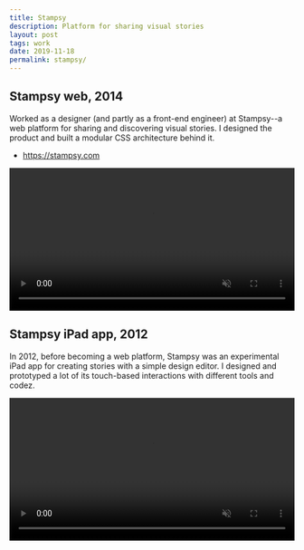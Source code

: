 ```yaml
---
title: Stampsy
description: Platform for sharing visual stories
layout: post
tags: work
date: 2019-11-18
permalink: stampsy/
---
```


## Stampsy web, 2014

Worked as a designer (and partly as a front-end engineer) at Stampsy--a web
platform for sharing and discovering visual stories. I designed the product and
built a modular CSS architecture behind it.

- <https://stampsy.com>

<video controls autoplay loop muted width="100%">
  <source src="/img/about/stampsy-web.mp4" />
</video>

## Stampsy iPad app, 2012

In 2012, before becoming a web platform, Stampsy was an experimental iPad app
for creating stories with a simple design editor. I designed and prototyped a
lot of its touch-based interactions with different tools and codez.

<video controls autoplay loop muted width="100%">
  <source src='/img/about/stampsy-ipad.mp4' />
</video>

